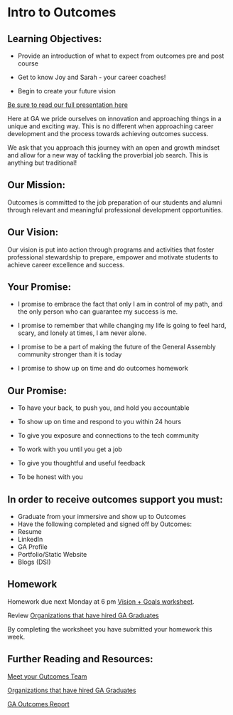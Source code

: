 # Intro to Outcomes

## Learning Objectives:

* Provide an introduction of what to expect from outcomes pre and post course

* Get to know Joy and Sarah - your career coaches! 

* Begin to create your future vision 

[Be sure to read our full presentation here](https://drive.google.com/open?id=0B2111_pgbRHrVUotdWJGZk4xOVk) 

Here at GA we pride ourselves on innovation and approaching things in a unique and exciting way. This is no different when approaching career development and the process towards achieving outcomes success. 

We ask that you approach this journey with an open and growth mindset and allow for a new way of tackling the proverbial job search. This is anything but traditional!


## Our Mission:

Outcomes is committed to the job preparation of our students and alumni through relevant and meaningful professional development opportunities.

## Our Vision:

Our vision is put into action through programs and activities that foster professional stewardship to prepare, empower and motivate students to achieve career excellence and success.

## Your Promise: 
* I promise to embrace the fact that only I am in control of my path, and the only person who can guarantee my success is me.

* I promise to remember that while changing my life is going to feel hard, scary, and lonely at times, I am never alone.

* I promise to be a part of making the future of the General Assembly community stronger than it is today

* I promise to show up on time and do outcomes homework

## Our Promise: 
* To have your back, to push you, and hold you accountable

* To show up on time and respond to you within 24 hours

* To give you exposure and connections to the tech community

* To work with you until you get a job

* To give you thoughtful and useful feedback

* To be honest with you 

## In order to receive outcomes support you must: 
* Graduate from your immersive and show up to Outcomes
* Have the following completed and signed off by Outcomes: 
* Resume 
* LinkedIn 
* GA Profile 
* Portfolio/Static Website
* Blogs (DSI)

## Homework
Homework due next Monday at 6 pm [Vision + Goals worksheet](https://docs.google.com/forms/d/e/1FAIpQLSfqbvid4X8m_bOR-9SH_l12EFr2u7kDfjZ09rwR8axMTeK8hA/viewform?usp=sf_link). 

Review [Organizations that have hired GA Graduates](https://docs.google.com/spreadsheets/d/1LlQlDoVDDDuTvrg2poqFX-2X7zEilUhJy04DuytWwL4/edit#gid=357230139) 

By completing the worksheet you have submitted your homework this week.

## Further Reading and Resources: 
[Meet your Outcomes Team](https://github.com/ga-dc/outcomes/blob/master/outcomes-intro.md) 

[Organizations that have hired GA Graduates](https://docs.google.com/spreadsheets/d/1LlQlDoVDDDuTvrg2poqFX-2X7zEilUhJy04DuytWwL4/edit#gid=357230139) 

[GA Outcomes Report](https://generalassemb.ly/blog/general-assemblys-first-student-outcomes-report/)

